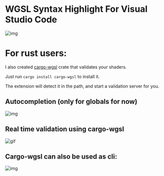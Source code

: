 # WGSL Syntax Highlight For Visual Studio Code

![img](https://i.imgur.com/bWfZSj9.png)

# For rust users:

I also created [cargo-wgsl](https://github.com/PolyMeilex/cargo-wgsl) crate that validates your shaders.

Just run `cargo install cargo-wgsl` to install it.

The extension will detect it in the path, and start a validation server for you.

## Autocompletion (only for globals for now)

![img](https://i.imgur.com/wYB29iP.png)

## Real time validation using cargo-wgsl

![gif](https://i.imgur.com/l8d4XPT.gif)

## Cargo-wgsl can also be used as cli:

![img](https://i.imgur.com/mWmNZYS.png)
